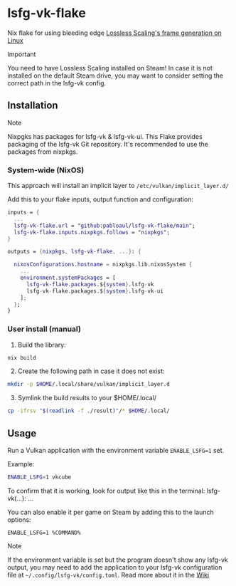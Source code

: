 # lsfg-vk-flake
Nix flake for using bleeding edge [Lossless Scaling's frame generation on Linux](https://github.com/PancakeTAS/lsfg-vk)

>[!IMPORTANT]
> You need to have Lossless Scaling installed on Steam!
> In case it is not installed on the default Steam drive, you may want to consider setting the correct path in the lsfg-vk config.

## Installation

>[!NOTE]
> Nixpgks has packages for lsfg-vk & lsfg-vk-ui. This Flake provides packaging of the lsfg-vk Git repository.
> It's recommended to use the packages from nixpkgs.

### System-wide (NixOS)
This approach will install an implicit layer to ``/etc/vulkan/implicit_layer.d/``

Add this to your flake inputs, output function and configuration:
```nix
inputs = {
  ...
  lsfg-vk-flake.url = "github:pabloaul/lsfg-vk-flake/main";
  lsfg-vk-flake.inputs.nixpkgs.follows = "nixpkgs";
}

outputs = {nixpkgs, lsfg-vk-flake, ...}: {

  nixosConfigurations.hostname = nixpkgs.lib.nixosSystem {
    ...
    environment.systemPackages = [
      lsfg-vk-flake.packages.${system}.lsfg-vk
      lsfg-vk-flake.packages.${system}.lsfg-vk-ui
    ];
  };
}
```

### User install (manual)
1. Build the library:
  ```bash
  nix build
  ```
2. Create the following path in case it does not exist:
  ```bash
  mkdir -p $HOME/.local/share/vulkan/implicit_layer.d
  ```
3. Symlink the build results to your $HOME/.local/
  ```bash
  cp -ifrsv "$(readlink -f ./result)"/* $HOME/.local/
  ```

## Usage
Run a Vulkan application with the environment variable ``ENABLE_LSFG=1`` set.

Example:
```bash
ENABLE_LSFG=1 vkcube
```

To confirm that it is working, look for output like this in the terminal: lsfg-vk(...): ...

You can also enable it per game on Steam by adding this to the launch options:
```
ENABLE_LSFG=1 %COMMAND%
```

>[!NOTE]
> If the environment variable is set but the program doesn't show any lsfg-vk output, you may need to add the application to your lsfg-vk configuration file at `~/.config/lsfg-vk/config.toml`. Read more about it in the [Wiki](https://github.com/PancakeTAS/lsfg-vk/wiki/Configuring-lsfg-vk)

